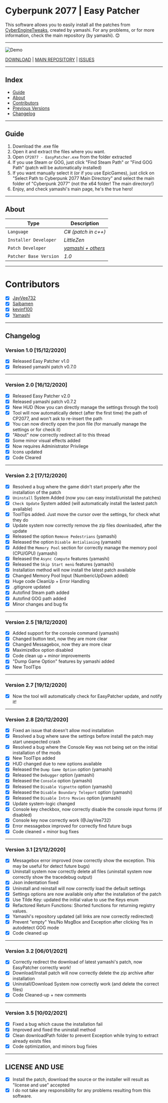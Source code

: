 # Cyberpunk 2077 | Easy Patcher

This software allows you to easily install all the patches from [CyberEngineTweaks](https://bit.ly/384rMEx), created by yamashi.
For any problems, or for more information, check the main repository (by yamashi). 😊

-----------
![Demo](https://i.imgur.com/W7UpaxI.png)


[DOWNLOAD](https://bit.ly/384rLQZ) | [MAIN REPOSITORY](https://bit.ly/384rMEx) | [ISSUES](https://bit.ly/34cbtUX)

-----------

## Index
- [Guide](#guide)
- [About](#about)
- [Contributors](#contributors)
- [Previous Versions](#previous-versions)
- [Changelog](#changelog)


-----------
## Guide

1) Download the .exe file
2) Open it and extract the files where you want.
3) Open `CP2077 - EasyPatcher.exe` from the folder extracted
4) If you use Steam or GOG, just click "Find Steam Path" or "Find GOG Path" (patch will be automatically installed)
5) If you want manually select it (or if you use EpicGames), just click on "Select Path to Cyberpunk 2077 Main Directory"  and select the main folder of "Cyberpunk 2077" (not the x64 folder! The main directory!)
6) Enjoy, and check yamashi's main page, he's the true hero!

-----------

## About
Type | Description
--- | ---
`Language` | *C# (patch in c++)*
`Installer Developer` | *LittleZen*
`Patch Developer` | *[yamashi + others](https://github.com/yamashi/CyberEngineTweaks)*
`Patcher Base Version` | *1.0*

-----------

# Contributors

- [x] [JayVee732](https://github.com/JayVee732)
- [x] [Saibamen](https://github.com/Saibamen)
- [x] [kevinf100](https://github.com/kevinf100)
- [x] [Yamashi](https://github.com/yamashi)

-----------

## Changelog

### Version 1.0 [15/12/2020]

- [x] Released Easy Patcher v1.0
- [x] Released yamashi patch v0.7.0

-----------

### Version 2.0 [16/12/2020]

- [x] Released Easy Patcher v2.0
- [x] Released yamashi patch v0.7.2
- [x] New HUD (Now you can directly manage the settings through the tool)
- [x] Tool will now automatically detect (after the first time) the path of CP2077, and won't ask to re-insert the path
- [x] You can now directly open the json file (for manually manage the settings or for check it)
- [x] "About" now correctly redirect all to this thread
- [x] Some minor visual effects added
- [x] Now requires Administrator Privilege
- [x] Icons updated
- [x] Code Cleared

-----------

### Version 2.2 [17/12/2020]

- [x] Resolved a bug where the game didn't start properly after the installation of the patch
- [x] `Uninstall` System Added (now you can easy install/unistall the patches)
- [x] `Check Update` System added (will automatically install the lastest patch available)
- [x] ToolTips added. Just move the cursor over the settings, for check what they do
- [x] Update system now correctly remove the zip files downloaded, after the update
- [x] Released the option `Remove Pedestrians` (yamashi)
- [x] Released the option `Disable Antialiasing` (yamashi)
- [x] Added the `Memory Pool` section for correctly manage the memory pool (CPU/GPU) (yamashi)
- [x] Released the `Async Compute` features (yamashi)
- [x] Released the `Skip Start menù` features (yamashi)
- [x] Installation method will now install the latest patch available
- [x] Changed Memory Pool Input (NumbericUpDown added)
- [x] Huge code CleanUp + Error Handling
- [x] .gitignore updated
- [x] Autofind Steam path added
- [x] Autofind GOG path added
- [x] Minor changes and bug fix

-----------

### Version 2.5 [18/12/2020]

- [x] Added support for the console command (yamashi)
- [x] Changed button text, now they are more clear
- [x] Changed Messagebox, now they are more clear
- [x] MaximizeBox option disabled
- [x] Code clean up + minor improvements
- [x] "Dump Game Option" features by yamashi added
- [x] New ToolTips

-----------

### Version 2.7 [19/12/2020]

- [x] Now the tool will automatically check for EasyPatcher update, and notify it!

-----------

### Version 2.8 [20/12/2020]

- [x] Fixed an issue that doesn't allow mod installation
- [x] Resolved a bug where save the settings before install the patch may start unexpected crash
- [x] Resolved a bug where the Console Key was not being set on the initial installation of the mods
- [x] New ToolTips added
- [x] HUD changed due to new options available
- [x] Released the `Dump Game Option` option (yamashi)
- [x] Released the `Debugger` option (yamashi)
- [x] Released the `Console` option (yamashi)
- [x] Released the `Disable Vignette` option (yamashi)
- [x] Released the `Disable Boundary Teleport` option (yamashi)
- [x] Released the `Disable Intro Movies` option (yamashi)
- [x] Update system-logic changed
- [x] Console key checkbox, now correctly disable the console input forms (if disabled)
- [x] Console key now correctly work (@JayVee732)
- [x] Error messagebox improved for correctly find future bugs
- [x] Code cleaned + minor bug fixes

-----------

### Version 3.1 [21/12/2020]

- [x] Messagebox error improved (now correctly show the exception. This may be useful for detect future bugs)
- [x] Uninstall system now correctly delete all files (uninstall system now correctly show the tracedebug output)
- [x] Json indentation fixed
- [x] Uninstall and reinstall will now correctly load the default settings 
- [x] Settings options are now available only after the installation of the patch
- [x] Use Tilde Key: updated the initial value to use the Keys enum
- [x] Refactored Return Functions: Shorted functions for returning registry values.
- [x] Yamashi's repository updated (all links are now correctly redirected)
- [x] Prevent "empty" Yes/No MsgBox and Exception after clicking Yes in autodetect GOG mode
- [x] Code cleaned up

-----------

### Version 3.2 [06/01/2021]

- [x] Correctly redirect the download of latest yamashi's patch, now EasyPatcher correctly work!
- [x] Download/Install patch will now correctly delete the zip archive after installation
- [x] Uninstall/Download System now correctly work (and delete the correct files)
- [x] Code Cleaned-up + new comments

-----------

### Version 3.5 [10/02/2021]

- [x] Fixed a bug which cause the installation fail
- [x] Improved and fixed the uninstall method
- [x] Clean downloadPath folder to prevent Exception while trying to extract already exists files
- [x] Code optimization, and minors bug fixies

-----------

## LICENSE AND USE

- [x] Install the patch, download the source or the installer will result as "license and use" accepted
- [x] I do not take any responsibility for any problems resulting from this software.
